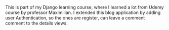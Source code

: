 This is part of my Django learning course, where I learned a lot from Udemy course by professor Maximilian.
I extended this blog application by adding user Authentication, so the ones are register, can leave a comment
comment to the details views.
